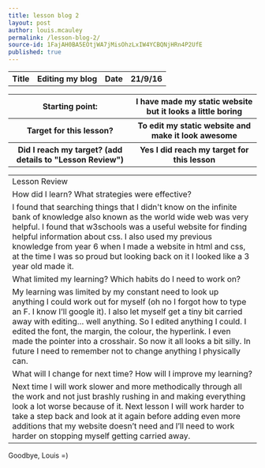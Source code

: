 ```yaml
---
title: lesson blog 2
layout: post
author: louis.mcauley
permalink: /lesson-blog-2/
source-id: 1FajAH0BA5EOtjWA7jMisOhzLxIW4YCBQNjHRn4P2UfE
published: true
---
```

<table>
  <tr>
    <th>Title</th>
    <th>Editing my blog</th>
    <th>Date</th>
    <th>21/9/16</th>
  </tr>
</table>


<table>
  <tr>
    <th>Starting point:</th>
    <th>I have made my static website but it looks a little boring</th>
  </tr>
  <tr>
    <th>Target for this lesson?</th>
    <th>To edit my static website and make it look awesome</th>
  </tr>
  <tr>
    <th>Did I reach my target? 
(add details to "Lesson Review")</th>
    <th> Yes I did reach my target for this lesson</th>
  </tr>
</table>


<table>
  <tr>
    <td>Lesson Review</td>
  </tr>
  <tr>
    <td>How did I learn? What strategies were effective? </td>
  </tr>
  <tr>
    <td>I found that searching things that I didn't know on the infinite bank of knowledge also known as the world wide web was very helpful. I found that w3schools was a useful website for finding helpful information about css. I also used my previous knowledge from year 6 when I made a website in html and css, at the time I was so proud but looking back on it I looked like a 3 year old made it.</td>
  </tr>
  <tr>
    <td>What limited my learning? Which habits do I need to work on? </td>
  </tr>
  <tr>
    <td>My learning was limited by my constant need to look up anything I could work out for myself (oh no I forgot how to type an F. I know I’ll google it). I also let myself get a tiny bit carried away with editing… well anything. So I edited anything I could. I edited the font, the margin, the colour, the hyperlink. I even made the pointer into a crosshair. So now it all looks a bit silly. In future I need to remember not to change anything I physically can.</td>
  </tr>
  <tr>
    <td>What will I change for next time? How will I improve my learning?</td>
  </tr>
  <tr>
    <td>Next time I will work slower and more methodically through all the work and not just brashly rushing in and making everything look a lot worse because of it. Next lesson I will work harder to take a step back and look at it again before adding even more additions that my website doesn’t need and I’ll need to work harder on stopping myself getting carried away. </td>
  </tr>
</table>


Goodbye, Louis =)  

